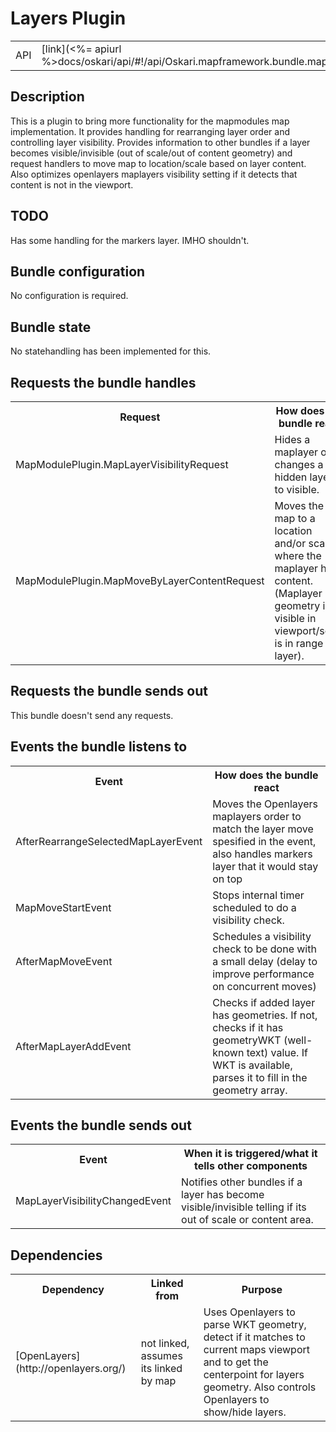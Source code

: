 # Layers Plugin

<table>
  <tr>
    <td>API</td><td>[link](<%= apiurl %>docs/oskari/api/#!/api/Oskari.mapframework.bundle.mapmodule.plugin.LayersPlugin)</td>
  </tr>
</table>

## Description

This is a plugin to bring more functionality for the mapmodules map implementation. It provides handling for rearranging layer order and controlling layer visibility. Provides information to other bundles if a layer becomes visible/invisible (out of scale/out of content geometry) and request handlers to move map to location/scale based on layer content. Also optimizes openlayers maplayers visibility setting if it detects that content is not in the viewport.

## TODO

Has some handling for the markers layer. IMHO shouldn't.

## Bundle configuration

No configuration is required.

## Bundle state

No statehandling has been implemented for this.

## Requests the bundle handles

<table>
<tr>
  <th> Request </th><th> How does the bundle react</th>
</tr>
<tr>
  <td> MapModulePlugin.MapLayerVisibilityRequest </td><td> Hides a maplayer or changes a hidden layer to visible.</td>
</tr>
<tr>
  <td> MapModulePlugin.MapMoveByLayerContentRequest </td><td> Moves the map to a location and/or scale where the maplayer has content. (Maplayer geometry is visible in viewport/scale is in range for layer).</td>
</tr>
</table>

## Requests the bundle sends out

This bundle doesn't send any requests.

## Events the bundle listens to

<table>
  <tr>
    <th> Event </th><th> How does the bundle react</th>
  </tr>
  <tr>
    <td> AfterRearrangeSelectedMapLayerEvent </td><td> Moves the Openlayers maplayers order to match the layer move spesified in the event, also handles markers layer that it would stay on top</td>
  </tr>
  <tr>
    <td> MapMoveStartEvent </td><td> Stops internal timer scheduled to do a visibility check.</td>
  </tr>
  <tr>
    <td> AfterMapMoveEvent </td><td> Schedules a visibility check to be done with a small delay (delay to improve performance on concurrent moves)</td>
  </tr>
  <tr>
    <td> AfterMapLayerAddEvent </td><td> Checks if added layer has geometries. If not, checks if it has geometryWKT (well-known text) value. If WKT is available, parses it to fill in the geometry array.</td>
  </tr>
</table>

## Events the bundle sends out

<table>
  <tr>
    <th> Event </th><th> When it is triggered/what it tells other components</th>
  </tr>
  <tr>
    <td> MapLayerVisibilityChangedEvent </td><td> Notifies other bundles if a layer has become visible/invisible telling if its out of scale or content area.</td>
  </tr>
</table>

## Dependencies

<table>
  <tr>
    <th>Dependency</th><th>Linked from</th><th>Purpose</th>
  </tr>
  <tr>
    <td> [OpenLayers](http://openlayers.org/) </td>
    <td> not linked, assumes its linked by map </td>
    <td> Uses Openlayers to parse WKT geometry, detect if it matches to current maps viewport and to get the centerpoint for layers geometry. Also controls Openlayers to show/hide layers.</td>
  </tr>
</table>

